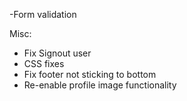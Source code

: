 -Form validation

Misc:

- Fix Signout user
- CSS fixes
- Fix footer not sticking to bottom
- Re-enable profile image functionality
